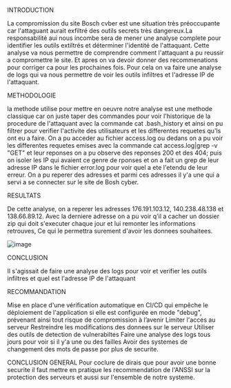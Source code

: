 INTRODUCTION

La compromission du site Bosch cvber est une situation très préoccupante car l'attaguant aurait exfiltré des outils secrets très dangereux.La responsabilité aui nous incombe sera de mener une analyse complete pour identifier les outils extiltrés et déterminer l'identité de l'attaquant. Cette analyse va nous permettre de comprendre comment l'attaquant a pu reussir a compromettre le site. Et apres on va devoir donner des recommenations pour corriger ca pour les prochaines fois. Pour cela on va faire une analyse de logs qui va nous permettre de voir les outils infiltres et l'adresse IP de l'attaquant.

METHODOLOGIE

la methode utilise pour mettre en oeuvre notre analyse est une methode classique car on juste taper des commandes pour voir l'historique de la procedure de l'attaquant avec la commande cat .bash_history et ainsi on pu filtrer pour verifier l'activite des utilisateurs et les differentes requetes qu'ls ont eu a faire.
On a pu acceder au fichier access.log ou dedans on a pu voir les differentes requetes emises avec la commande cat access.log|grep -v "GET" et leur reponses on a pu observe des reponses 200 et des 404; puis on isoler les IP qui avaient ce genre de rponses et on a fait un grep de leur adresse IP dans le fichier error.log pour voir quel a ete l'etendu de leur erreur. On a pu reperer des adresses et parmi ces adresses il y'a une qui a servi a se connecter sur le site de Bosh cyber.

RESULTATS

De cette analyse, on a reperer les adresses 176.191.103.12, 140.238.48.138 et 138.66.89.12. Avec la derniere adresse on a pu voir q'il a cacher un dossier zip qui doit s'executer chaque jour et lui remonter les informations retrouves, Ce qui le permettra surement d'avoir les donnees souhaitees.

![image](https://user-images.githubusercontent.com/125276953/219060817-46aad95e-71dd-4153-b6ae-92e3ec43a51c.png)

CONCLUSION

Il s'agissait de faire une analyse des logs pour voir et verifier les outils infiltres et quel est l'adresse IP de l'attaquant

RECOMMANDATION

Mise en place d'une vérification automatique en CI/CD qui empêche le déploiement de l'application si elle est configurée en mode "debug", prévenant ainsi tout risque de compromission à l’avenir
Limiter l'acces au serveur 
Restreindre les modifications des donnees sur le serveur
Utiliser des outils de detection de vulnerabiltes 
Faire une analyse des logs tous jours pour voir si il y'a une ou des failles
Avoir des systemes de changement des mots de passe por plus de securite.

CONCLUSION GENERAL
Pour coclure de dirais que pour avoir une bonne securite il faut mettre en pratique les recommendation de l'ANSSI sur la protection des serveurs et aussi sur l'ensemble de notre systeme.
